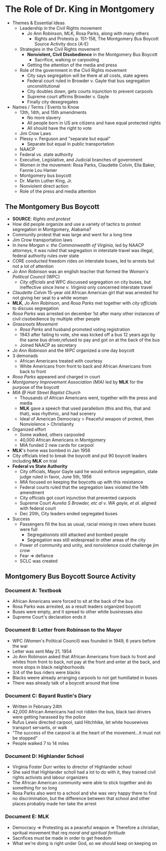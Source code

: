 # The Role of Dr. King in Montgomery
- Themes & Essential Ideas
  - Leadership in the Civil Rights movement
    - Jo Ann Robinson, MLK, Rosa Parks, along with many others
      - Rights and Protests p. 151-156, The Montgomery Bus Boycott Source Activity docs (A-E)
  - Strategies in the Civil Rights movement
    - **Nonviolent, Civil Disobedience** in the Montgomery Bus Boycott
      - Sacrifice, walking or carpooling
    - Getting the attention of the media and press 
  - Role of the government in the Civil Rights movement
    - City says segregation will be there at all costs, state agrees
    - Federal court ruled in Browder v. Gayle that bus segregation unconstitutional
    - City doubles down, gets courts injunction to prevent carpools
    - Supreme court affirms Browder v. Gayle
    - Finally city desegregates
- Names / Terms / Events to Know
  - 13th, 14th, and 15th amendments
    - No more slavery
    - All people born in US are citizens and have equal protected rights
    - All should have the right to vote
  - Jim Crow Laws
  - Plessy v. Ferguson and "separate but equal"
    - Separate but equal in public transportation
  - NAACP
  - Federal vs. state authority
  - Executive, Legislative, and Judicial branches of government
  - Women in the movement: Rosa Parks, Claudette Colvin, Ella Baker, Fannie Lou Hamer
  - Montgomery bus boycott
  - Dr. Martin Luther King, Jr.
  - Nonviolent direct action
  - Role of the press and media attention

## The Montgomery Bus Boycott
- **SOURCE**: *Rights and protest*
- How did people organize and use a variety of tactics to protest segregation in Montgomery, Alabama? 
- Community protest that was large and went for a long time
- Jim Crow transportation laws
- In *Irene Morgan v. the Commonwealth of Virginia*, led by NAACP attorneys, it was ruled that segregation in interstate travel was illegal, federal authority rules over state
- CORE conducted freedom rides on interstate buses, led to arrests but not a lot of attention
- *Jo Ann Robinson* was an english teacher that formed the *Women's Political Council* (WPC) 
  - *City officials* and WPC discussed segregation on city buses, but ineffective since *Irene v. Virginia* only concerned interstate travel
- *Claudette Colvin* 15-year old African American girl that was arrested for not giving her seat to a white woman
- **MLK**, *Jo Ann Robinson*, and *Rosa Parks* met together with *city officials* to discuss segregation
- *Rosa Parks* was arrested on december 1st after many other instances of civil cisobedience by multiple other people
- *Grassroots Movement*
  - *Rosa Parks* and husband promoted voting registration
  - 1943 after failing to vote, she was kicked off a bus 12 years ago by the same bus driver,refused to pay and got on at the back of the bus
  - Joined NAACP as secretary
- *Jo Ann Robinson* and the *WPC* organized a one day boycott
- 3 demonads
  - African Americans treated with courtesy
  - White Americans from front to back and African Americans from back to front
- *Rosa Parks* appeared and charged in court
- *Montgomery Improvement Association (MIA)* led by **MLK** for the purpose of the boycott
- *MIA @ Holt Street Baptist Church*
  - Thousands of African Americans went, together with the press and media
  - **MLK** gave a speech that used parallelism (this and this, that and that), was rhythmic, and had scenery
  - Ideal of American Democracy > Peaceful weapon of protest, then Nonviolence > Christianity
- Organized effort
  - Some walked, others carpooled
  - 40,000 African Americans in Montgomery
  - MIA funded 2 new cards for carpool
- **MLK**'s home was bombed in Jan 1956
- City officials tried to break the boycott and put 90 boycott leaders including **MLK** on trial
- **Federal vs State Authority**
  - City officials, Mayor Gayle said he would enforce segregation, state judge ruled in favor, June 5th, 1956
  - *MIA* focused on keeping the boycotts up with this resistance
  - Federal courts ruled that the segregation laws violated the 14th amendment
  - City officials got court injunction that prevented carpools
  - Supreme Court *Aurelia S Browder, etc al v. WA gayle, et al.* aligned with federal court
  - Dec 20th, City leaders ended segregated buses
- Success
  - Passengers fill the bus as usual, racial mixing in rows where buses were full
    - Segregationists still attacked and bombed people
    - Segregation was still widespread in other areas of the city
  - Power of community and unity, and nonviolence could challenge jim crow
  - Fear => defiance
  - SCLC was created

## Montgomery Bus Boycott Source Activity

### Document A: Textbook
- African Americans were forced to sit at the back of the bus
- Rosa Parks was arrested, as a result leaders organized boycott
- Buses were empty, and it spread to other white businesses also
- Supreme Court's declaration ends it

### Document B: Letter from Robinson to the Mayor
- WPC (Women's Political Council) was founded in 1949, 6 years before the war
- Letter was sent May 21, 1954
- Jo Ann Robinson asked that African Americans from back to front and whites from front to back, not pay at the front and enter at the back, and more stops in black neighborhoods
- 3/4 of the bus riders were blacks
- Blacks weere already arranging carpools to not get humiliated in buses
- There was already talk of a boycott around that time

### Document C: Bayard Rustin's Diary
- Written in February 24th
- 42,000 African Americans had not ridden the bus, black taxi drivers were getting harassed by the police
- Rufus Lewis directed carpool, said Hitchhike, let white housewives transport servants, or walk
- "The success of the carpool is at the heart of the movement...it must not be stopped"
- People walked 7 to 14 miles

### Document D: Highlander School
- Virginia Foster Durr writes to director of Highlander school
- She said that Highlander scholl had a lot to do with it, they trained civil rights activists and labour organizers
- The African American community were able to stick together and do something for so long
- Rosa Parks also went to a school and she was very happy there to find no discrimination, but the difference between that school and other places probably made her take the arrest

### Document E: **MLK**
- Democracy => Protesting as a peaceful weapon => Therefore a christian, spritual movement that req *moral and spiritual fortitude*
- Sacrifices must be made in order to get freedom
- What we're doing is right under God, so we should keep on keeping on
